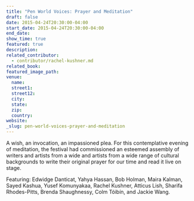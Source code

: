 ```yaml
---
title: "Pen World Voices: Prayer and Meditation"
draft: false
date: 2015-04-24T20:30:00-04:00
start_date: 2015-04-24T20:30:00-04:00
end_date:
show_time: true
featured: true
description:
related_contributor:
  - contributor/rachel-kushner.md
related_book:
featured_image_path:
venue:
  name:
  street1:
  street12:
  city:
  state:
  zip:
  country:
website:
_slug: pen-world-voices-prayer-and-meditation
---
```


A wish, an invocation, an impassioned plea. For this contemplative evening of meditation, the festival had commissioned an esteemed assembly of writers and artists from a wide and artists from a wide range of cultural backgrounds to write their original prayer for our time and read it live on stage.

Featuring: Edwidge Danticat, Yahya Hassan, Bob Holman, Maira Kalman, Sayed Kashua, Yusef Komunyakaa, Rachel Kushner, Atticus Lish, Sharifa Rhodes-Pitts, Brenda Shaughnessy, Colm Tóibín, and Jackie Wang.

